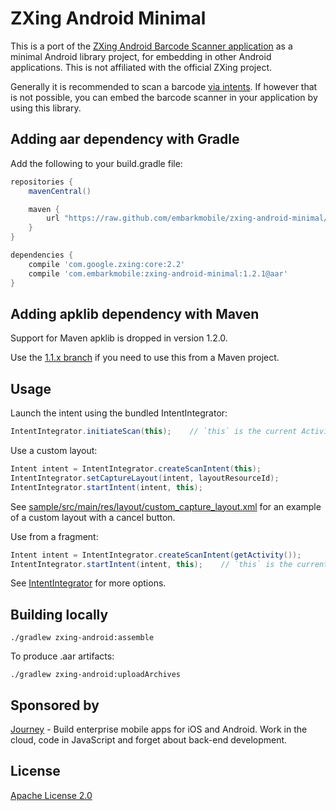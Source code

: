 # ZXing Android Minimal

This is a port of the [ZXing Android Barcode Scanner application](http://code.google.com/p/zxing/) as a minimal Android
library project, for embedding in other Android applications. This is not affiliated with the official ZXing project.

Generally it is recommended to scan a barcode [via intents](http://code.google.com/p/zxing/wiki/ScanningViaIntent).
If however that is not possible, you can embed the barcode scanner in your application by using this library.

## Adding aar dependency with Gradle

Add the following to your build.gradle file:

```groovy
repositories {
    mavenCentral()

    maven {
        url "https://raw.github.com/embarkmobile/zxing-android-minimal/mvn-repo/maven-repository/"
    }
}

dependencies {
    compile 'com.google.zxing:core:2.2'
    compile 'com.embarkmobile:zxing-android-minimal:1.2.1@aar'
}
```


## Adding apklib dependency with Maven

Support for Maven apklib is dropped in version 1.2.0.

Use the [1.1.x branch](https://github.com/embarkmobile/zxing-android-minimal/tree/1.1.x) if you need to use this from a Maven project.

## Usage

Launch the intent using the bundled IntentIntegrator:
```java
IntentIntegrator.initiateScan(this);    // `this` is the current Activity
```

Use a custom layout:
```java
Intent intent = IntentIntegrator.createScanIntent(this);
IntentIntegrator.setCaptureLayout(intent, layoutResourceId);
IntentIntegrator.startIntent(intent, this);
```

See [sample/src/main/res/layout/custom_capture_layout.xml](custom_capture_layout.xml) for an example of a custom
layout with a cancel button.

Use from a fragment:
```java
Intent intent = IntentIntegrator.createScanIntent(getActivity());
IntentIntegrator.startIntent(intent, this);    // `this` is the current Fragment
```

See [IntentIntegrator](zxing-android/src/com/google/zxing/integration/android/IntentIntegrator.java) for more options.

## Building locally

    ./gradlew zxing-android:assemble

To produce .aar artifacts:

    ./gradlew zxing-android:uploadArchives


## Sponsored by

[Journey][1] - Build enterprise mobile apps for iOS and Android. Work in the cloud, code in JavaScript and forget about back-end development.


## License

[Apache License 2.0](http://www.apache.org/licenses/LICENSE-2.0)

[1]: http://journeyapps.com
